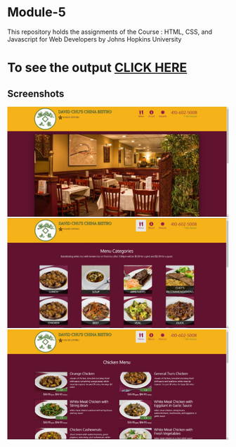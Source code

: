 # Module-5
This repository holds the assignments of the Course : HTML, CSS, and Javascript for Web Developers by Johns Hopkins University
# To see the output [CLICK HERE](https://kushmahi21.github.io/Module-5/)

## Screenshots
![Home](https://github.com/kushmahi21/Module-5/blob/main/screenshot/Home.JPG)
![Menu](https://github.com/kushmahi21/Module-5/blob/main/screenshot/Menu.JPG)
![Special Menu](https://github.com/kushmahi21/Module-5/blob/main/screenshot/Special%20Menu.JPG)
